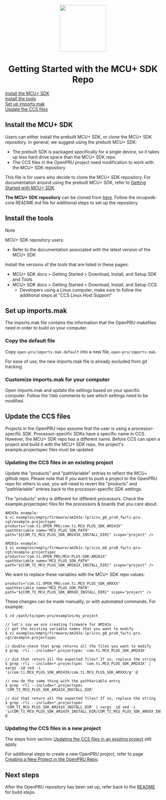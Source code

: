 <div align="center">

<img src="https://upload.wikimedia.org/wikipedia/commons/b/ba/TexasInstruments-Logo.svg" width="150"><br/>

# Getting Started with the MCU+ SDK Repo

</div>

[Install the MCU+ SDK](#install-the-mcu-sdk)  
[Install the tools](#install-the-tools)  
[Set up imports.mak](#set-up-importsmak)  
[Update the CCS files](#update-the-ccs-files)  

## Install the MCU+ SDK

Users can either install the prebuilt MCU+ SDK, or clone the MCU+ SDK
repository. In general, we suggest using the prebuilt MCU+ SDK:
   * The prebuilt SDK is packaged specifically for a single device, so it takes
     up less hard drive space than the MCU+ SDK repo
   * The CCS files in the OpenPRU project need modification to work with the
     MCU+ SDK repository

This file is for users who decide to clone the MCU+ SDK repository. For
documentation around using the prebuilt MCU+ SDK, refer to
[Getting Started with MCU+ SDK](./getting_started_mcuplus.md).

**The MCU+ SDK repository**
can be cloned from
[here](https://github.com/TexasInstruments/mcupsdk-core). Follow the
mcupsdk-core README.md file for additional steps to set up the repository.

## Install the tools

> [!NOTE]
> MCU+ SDK repository users:
> * Refer to the documentation associated with the latest version of the MCU+ SDK

Install the versions of the tools that are listed in these pages:
   - MCU+ SDK docs > Getting Started > Download, Install, and Setup SDK and Tools
   - MCU+ SDK docs > Getting Started > Download, Install, and Setup CCS
     - Developers using a Linux computer, make sure to follow the additional steps at "CCS Linux Host Support"

## Set up imports.mak

The imports.mak file contains the information that the OpenPRU makefiles need
in order to build on your computer.

### Copy the default file

Copy `open-pru/imports.mak.default` into a new file, `open-pru/imports.mak`.

For ease of use, the new imports.mak file is already excluded from git tracking.

### Customize imports.mak for your computer

Open imports.mak and update the settings based on your specific computer. Follow
the `TODO` comments to see which settings need to be modified.

## Update the CCS files

Projects in the OpenPRU repo assume that the user is using a processor-specific
SDK. Processor-specific SDKs have a specific name in CCS. However, the MCU+
SDK repo has a different name. Before CCS can open a project and build it with
the MCU+ SDK repo, the project's example.projectspec files must be updated.

### Updating the CCS files in an existing project

Update the "products" and "pathVariable" entries to reflect the MCU+ github
repo. Please note that if you want to push a project to the OpenPRU repo for
others to use, you will need to revert the "products" and "pathVariable" entries
back to the processor-specific SDK settings.

The "products" entry is different for different processors. Check the
example.projectspec files for the processors & boards that you care about.

```
AM243x example:
$ vi examples/empty/firmware/am243x-lp/icss_g0_pru0_fw/ti-pru-cgt/example.projectspec
products="com.ti.OPEN_PRU;com.ti.MCU_PLUS_SDK_AM243X"
<pathVariable name="MCU_PLUS_SDK_PATH" path="${COM_TI_MCU_PLUS_SDK_AM243X_INSTALL_DIR}" scope="project" />

AM261x example:
$ vi examples/empty/firmware/am261x-lp/icss_m0_pru0_fw/ti-pru-cgt/example.projectspec
products="com.ti.OPEN_PRU;MCU-PLUS-SDK-AM261X"
<pathVariable name="MCU_PLUS_SDK_PATH" path="${COM_TI_MCU_PLUS_SDK_AM261X_INSTALL_DIR}" scope="project" />
```

We want to replace these variables with the MCU+ SDK repo values:
```
products="com.ti.OPEN_PRU;com.ti.MCU_PLUS_SDK_AMXXX"
<pathVariable name="MCU_PLUS_SDK_PATH" path="${COM_TI_MCU_PLUS_SDK_AMXXX_INSTALL_DIR}" scope="project" />
```

These changes can be made manually, or with automated commands. For example:

```
$ cd /path/to/open-pru/examples/my_project

// let's say we are creating firmware for AM243x
// get the existing variable names that you want to modify
$ vi examples/empty/firmware/am243x-lp/icss_g0_pru0_fw/ti-pru-cgt/example.projectspec

// double-check that grep returns all the files you want to modify
$ grep -rli --include=*.projectspec 'com.ti.MCU_PLUS_SDK_AM243X'

// did that return all the expected files? If so, replace the string
$ grep -rli --include=*.projectspec 'com.ti.MCU_PLUS_SDK_AM243X' | xargs -i@ sed -i 's/com.ti.MCU_PLUS_SDK_AM243X/com.ti.MCU_PLUS_SDK_AMXXX/g' @

// now do the same thing with the pathVariable entry
$ grep -rli --include=*.projectspec 'COM_TI_MCU_PLUS_SDK_AM243X_INSTALL_DIR'

// did that return all the expected files? If so, replace the string
$ grep -rli --include=*.projectspec 'COM_TI_MCU_PLUS_SDK_AM243X_INSTALL_DIR' | xargs -i@ sed -i 's/COM_TI_MCU_PLUS_SDK_AM243X_INSTALL_DIR/COM_TI_MCU_PLUS_SDK_AMXXX_INSTALL_DIR/g' @
```

### Updating the CCS files in a new project

The steps from section
[Updating the CCS files in an existing project](#updating-the-ccs-files-in-an-existing-project)
still apply.

For additional steps to create a new OpenPRU project, refer to page
[Creating a New Project in the OpenPRU Repo](./open_pru_create_new_project.md).

## Next steps

After the OpenPRU repository has been set up, refer back to the
[README](./../README.md) for build steps.